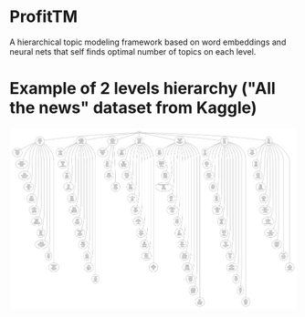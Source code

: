 # ProfitTM
A hierarchical topic modeling framework based on word embeddings and neural nets that self finds optimal number of topics on each level.

# Example of 2 levels hierarchy ("All the news" dataset from Kaggle)
![](readme_imgs/2_levels_hierarchy_example.jpg)

